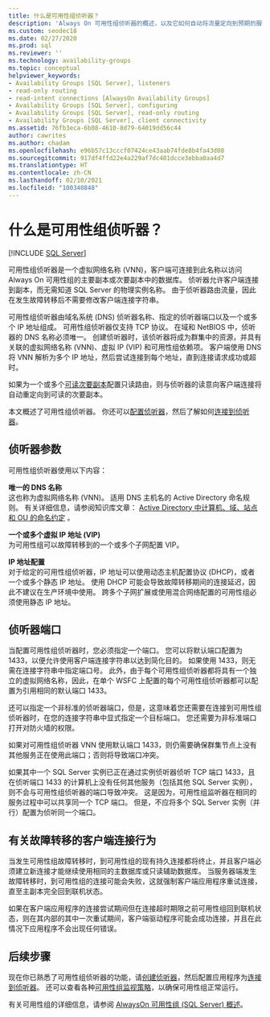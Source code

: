 ```yaml
---
title: 什么是可用性组侦听器？
description: 'Always On 可用性组侦听器的概述，以及它如何自动将流量定向到预期的服务器。 '
ms.custom: seodec18
ms.date: 02/27/2020
ms.prod: sql
ms.reviewer: ''
ms.technology: availability-groups
ms.topic: conceptual
helpviewer_keywords:
- Availability Groups [SQL Server], listeners
- read-only routing
- read-intent connections [AlwaysOn Availability Groups]
- Availability Groups [SQL Server], configuring
- Availability Groups [SQL Server], read-only routing
- Availability Groups [SQL Server], client connectivity
ms.assetid: 76fb3eca-6b08-4610-8d79-64019dd56c44
author: cawrites
ms.author: chadam
ms.openlocfilehash: e96b57c13cccf07424ce43aab74fde8b4fa43d08
ms.sourcegitcommit: 917df4ffd22e4a229af7dc481dcce3ebba0aa4d7
ms.translationtype: HT
ms.contentlocale: zh-CN
ms.lasthandoff: 02/10/2021
ms.locfileid: "100340848"
---
```

# <a name="what-is-an-availability-group-listener"></a>什么是可用性组侦听器？  
[!INCLUDE [SQL Server](../../../includes/applies-to-version/sqlserver.md)]

可用性组侦听器是一个虚拟网络名称 (VNN)，客户端可连接到此名称以访问 Always On 可用性组的主要副本或次要副本中的数据库。 侦听器允许客户端连接到副本，而无需知道 SQL Server 的物理实例名称。 由于侦听器路由流量，因此在发生故障转移后不需要修改客户端连接字符串。 

可用性组侦听器由域名系统 (DNS) 侦听器名称、指定的侦听器端口以及一个或多个 IP 地址组成。 可用性组侦听器仅支持 TCP 协议。  在域和 NetBIOS 中，侦听器的 DNS 名称必须唯一。  创建侦听器时，该侦听器将成为群集中的资源，并具有关联的虚拟网络名称 (VNN)、虚拟 IP (VIP) 和可用性组依赖项。 客户端使用 DNS 将 VNN 解析为多个 IP 地址，然后尝试连接到每个地址，直到连接请求成功或超时。  
  
如果为一个或多个[可读次要副本](../../../database-engine/availability-groups/windows/active-secondaries-readable-secondary-replicas-always-on-availability-groups.md)配置只读路由，则与侦听器的读意向客户端连接将自动重定向到可读的次要副本。 
  
本文概述了可用性组侦听器。 你还可以[配置侦听器](create-or-configure-an-availability-group-listener-sql-server.md)，然后了解如何[连接到侦听器](listeners-client-connectivity-application-failover.md)。
  
  
##  <a name="listener-parameters"></a><a name="AGlConfig"></a> 侦听器参数  

 可用性组侦听器使用以下内容：
  
 **唯一的 DNS 名称**  
 这也称为虚拟网络名称 (VNN)。 适用 DNS 主机名的 Active Directory 命名规则。 有关详细信息，请参阅知识库文章： [Active Directory 中计算机、域、站点和 OU 的命名约定](https://support.microsoft.com/kb/909264) 。  
  
**一个或多个虚拟 IP 地址 (VIP)**  
 为可用性组可以故障转移到的一个或多个子网配置 VIP。  
  
**IP 地址配置**  
 对于给定的可用性组侦听器，IP 地址可以使用动态主机配置协议 (DHCP)，或者一个或多个静态 IP 地址。 使用 DHCP 可能会导致故障转移期间的连接延迟，因此不建议在生产环境中使用。 跨多个子网扩展或使用混合网络配置的可用性组必须使用静态 IP 地址。 
 
  
##  <a name="listener-port"></a><a name="SelectListenerPort"></a> 侦听器端口 
 当配置可用性组侦听器时，您必须指定一个端口。  您可以将默认端口配置为 1433，以便允许使用客户端连接字符串以达到简化目的。 如果使用 1433，则无需在连接字符串中指定端口号。 此外，由于每个可用性组侦听器都将具有一个独立的虚拟网络名称，因此，在单个 WSFC 上配置的每个可用性组侦听器都可以配置为引用相同的默认端口 1433。  
  
 还可以指定一个非标准的侦听器端口，但是，这意味着您还需要在连接到可用性组侦听器时，在您的连接字符串中显式指定一个目标端口。  您还需要为非标准端口打开对防火墙的权限。  
  
 如果对可用性组侦听器 VNN 使用默认端口 1433，则仍需要确保群集节点上没有其他服务正在使用此端口；否则将导致端口冲突。  
  
 如果其中一个 SQL Server 实例已正在通过实例侦听器侦听 TCP 端口 1433，且在侦听端口 1433 的计算机上没有任何其他服务（包括其他 SQL Server 实例），则不会与可用性组侦听器的端口导致冲突。  这是因为，可用性组监听器在相同的服务过程中可以共享同一个 TCP 端口。  但是，不应将多个 SQL Server 实例（并行）配置为侦听同一个端口。  
  
  
##  <a name="behavior-of-client-connections-on-failover"></a><a name="CCBehaviorOnFailover"></a> 有关故障转移的客户端连接行为  

 当发生可用性组故障转移时，到可用性组的现有持久连接都将终止，并且客户端必须建立新连接才能继续使用相同的主数据库或只读辅助数据库。  当服务器端发生故障转移时，到可用性组的连接可能会失败，这就强制客户端应用程序重试连接，直至主副本完全回到联机状态。  
  
 如果在客户端应用程序的连接尝试期间但在连接超时期限之前可用性组回到联机状态，则在其内部的其中一次重试期间，客户端驱动程序可能会成功连接，并且在此情况下应用程序不会出现任何错误。  


## <a name="next-steps"></a>后续步骤

现在你已熟悉了可用性组侦听器的功能，请[创建侦听器](create-or-configure-an-availability-group-listener-sql-server.md)，然后配置应用程序为[连接到侦听器](listeners-client-connectivity-application-failover.md)。 还可以查看各种[可用性组监视策略](monitoring-of-availability-groups-sql-server.md)，以确保可用性组正常运行。 

有关可用性组的详细信息，请参阅 [AlwaysOn 可用性组 &#40;SQL Server&#41; 概述](../../../database-engine/availability-groups/windows/overview-of-always-on-availability-groups-sql-server.md)。 
  

  
  
